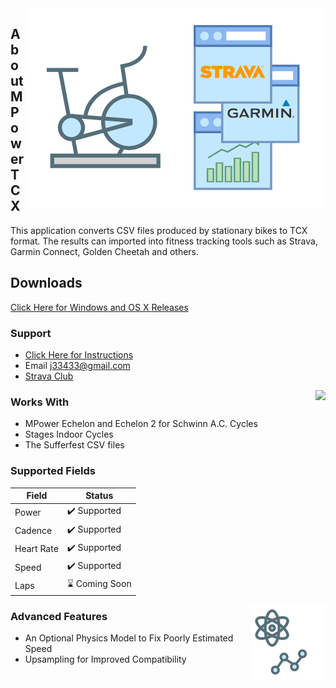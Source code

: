<img align="right" src="images/mpowertcx%20simpler.png"/>

## About MPowerTCX
This application converts CSV files produced by stationary bikes to TCX format. The results can imported into fitness tracking tools such as Strava, Garmin Connect, Golden Cheetah and others.

## Downloads
[Click Here for Windows and OS X Releases](https://github.com/j33433/MPowerTCX/releases)

### Support
* [Click Here for Instructions](INSTRUCTIONS.md)
* Email j33433@gmail.com
* [Strava Club](https://www.strava.com/clubs/MPowerTCX)

<image src="images/mpowertcx%20console.png" align="right"/>

### Works With
* MPower Echelon and Echelon 2 for Schwinn A.C. Cycles
* Stages Indoor Cycles
* The Sufferfest CSV files

### Supported Fields

Field  | Status
-----|----- 
Power | ✔️ Supported
Cadence | ✔️ Supported
Heart Rate | ✔️ Supported
Speed | ✔️ Supported
Laps | ⌛ Coming Soon

<img src="images/mpowertcx%20advanced.png" align="right"/>

### Advanced Features
* An Optional Physics Model to Fix Poorly Estimated Speed
* Upsampling for Improved Compatibility

